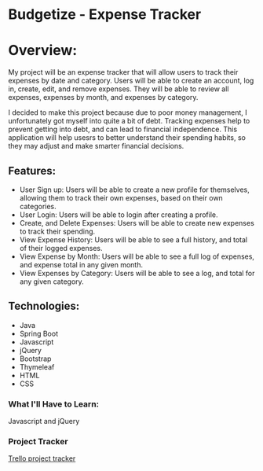 # Budgetize - Expense Tracker

# Overview:

My project will be an expense tracker that will allow users to track their expenses by date and category. Users will be able to create an account, log in, create, edit, and remove expenses. They will be able to review all expenses, expenses by month, and expenses by category.

I decided to make this project because due to poor money management, I unfortunately got myself into quite a bit of debt. Tracking expenses help to prevent getting into debt, and can lead to financial independence. This application will help usesrs to better understand their spending habits, so they may adjust and make smarter financial decisions.


## Features:

* User Sign up: Users will be able to create a new profile for themselves, allowing them to track their own expenses, based on their own categories.
* User Login: Users will be able to login after creating a profile. 
* Create, and Delete Expenses: Users will be able to create new expenses to track their spending. 
* View Expense History: Users will be able to see a full history, and total of their logged expenses.
* View Expense by Month: Users will be able to see a full log of expenses, and expense total in any given month.
* View Expenses by Category: Users will be able to see a log, and total for any given category.



## Technologies:

* Java
* Spring Boot
* Javascript
* jQuery
* Bootstrap
* Thymeleaf
* HTML
* CSS


### What I'll Have to Learn:

Javascript and jQuery

### Project Tracker

[Trello project tracker](https://trello.com/b/0oxuqyd8/)
